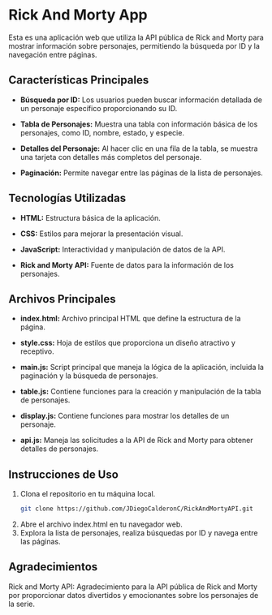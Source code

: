 # Rick And Morty App

Esta es una aplicación web que utiliza la API pública de Rick and Morty para mostrar información sobre personajes, permitiendo la búsqueda por ID y la navegación entre páginas.

## Características Principales

- **Búsqueda por ID:** Los usuarios pueden buscar información detallada de un personaje específico proporcionando su ID.

- **Tabla de Personajes:** Muestra una tabla con información básica de los personajes, como ID, nombre, estado, y especie.

- **Detalles del Personaje:** Al hacer clic en una fila de la tabla, se muestra una tarjeta con detalles más completos del personaje.

- **Paginación:** Permite navegar entre las páginas de la lista de personajes.

## Tecnologías Utilizadas

- **HTML:** Estructura básica de la aplicación.

- **CSS:** Estilos para mejorar la presentación visual.

- **JavaScript:** Interactividad y manipulación de datos de la API.

- **Rick and Morty API:** Fuente de datos para la información de los personajes.

## Archivos Principales

- **index.html:** Archivo principal HTML que define la estructura de la página.

- **style.css:** Hoja de estilos que proporciona un diseño atractivo y receptivo.

- **main.js:** Script principal que maneja la lógica de la aplicación, incluida la paginación y la búsqueda de personajes.

- **table.js:** Contiene funciones para la creación y manipulación de la tabla de personajes.

- **display.js:** Contiene funciones para mostrar los detalles de un personaje.

- **api.js:** Maneja las solicitudes a la API de Rick and Morty para obtener detalles de personajes.

## Instrucciones de Uso

1. Clona el repositorio en tu máquina local.
   ```bash
   git clone https://github.com/JDiegoCalderonC/RickAndMortyAPI.git
2. Abre el archivo index.html en tu navegador web.
3. Explora la lista de personajes, realiza búsquedas por ID y navega entre las páginas.

## Agradecimientos
Rick and Morty API: Agradecimiento para la API pública de Rick and Morty por proporcionar datos divertidos y emocionantes sobre los personajes de la serie.

